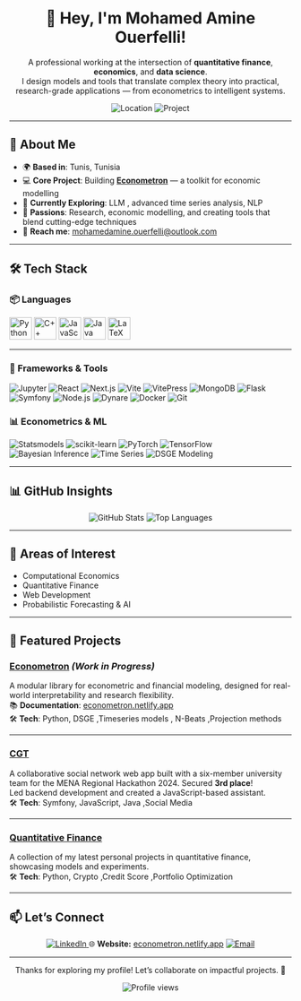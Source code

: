<div align="center">
  <h1>👋 Hey, I'm Mohamed Amine Ouerfelli!</h1>
<p>
  A professional working at the intersection of <b>quantitative finance</b>, <b>economics</b>, and <b>data science</b>.<br>
  I design models and tools that translate complex theory into practical, research-grade applications — from econometrics to intelligent systems.
</p>
  <img src="https://img.shields.io/badge/-Tunis,%20Tunisia-FF6F61?style=flat-square&logo=map-pin" alt="Location">
  <img src="https://img.shields.io/badge/-Econometron%20Dev-FFD700?style=flat-square&logo=code" alt="Project">
</div>

---

## 🚀 About Me

- 🌍 **Based in**: Tunis, Tunisia  
- 💻 **Core Project**: Building **[Econometron](https://github.com/AmineOuerfellii/econometron)** — a toolkit for economic modelling  
- 🌱 **Currently Exploring**: LLM , advanced time series analysis, NLP
- 🧠 **Passions**: Research, economic modelling, and creating tools that blend cutting-edge techniques  
- 📧 **Reach me**: [mohamedamine.ouerfelli@outlook.com](mailto:mohamedamine.ouerfelli@outlook.com)

---

## 🛠️ Tech Stack

### 📦 Languages
<p align="left">
  <img src="https://cdn.jsdelivr.net/gh/devicons/devicon/icons/python/python-original.svg" width="40" alt="Python" />
  <img src="https://cdn.jsdelivr.net/gh/devicons/devicon/icons/cplusplus/cplusplus-original.svg" width="40" alt="C++" />
  <img src="https://cdn.jsdelivr.net/gh/devicons/devicon/icons/javascript/javascript-original.svg" width="40" alt="JavaScript" />
  <img src="https://cdn.jsdelivr.net/gh/devicons/devicon/icons/java/java-original.svg" width="40" alt="Java" />
  <img src="https://cdn.jsdelivr.net/gh/devicons/devicon/icons/latex/latex-original.svg" width="40" alt="LaTeX" />
</p>

---

### 🧰 Frameworks & Tools

![Jupyter](https://img.shields.io/badge/-Jupyter-F37626?style=flat-square\&logo=jupyter\&logoColor=white)
![React](https://img.shields.io/badge/-React-61DAFB?style=flat-square\&logo=react\&logoColor=black)
![Next.js](https://img.shields.io/badge/-Next.js-000000?style=flat-square\&logo=next.js\&logoColor=white)
![Vite](https://img.shields.io/badge/-Vite-646CFF?style=flat-square\&logo=vite\&logoColor=white)
![VitePress](https://img.shields.io/badge/-VitePress-9999FF?style=flat-square)
![MongoDB](https://img.shields.io/badge/-MongoDB-47A248?style=flat-square\&logo=mongodb\&logoColor=white)
![Flask](https://img.shields.io/badge/-Flask-000000?style=flat-square\&logo=flask\&logoColor=white)
![Symfony](https://img.shields.io/badge/-Symfony-000000?style=flat-square\&logo=symfony\&logoColor=white)
![Node.js](https://img.shields.io/badge/-Node.js-339933?style=flat-square\&logo=node.js\&logoColor=white)
![Dynare](https://img.shields.io/badge/-Dynare-8B008B?style=flat-square)
![Docker](https://img.shields.io/badge/-Docker-2496ED?style=flat-square\&logo=docker\&logoColor=white)
![Git](https://img.shields.io/badge/-Git-F05032?style=flat-square\&logo=git\&logoColor=white)

### 📊 Econometrics & ML
![Statsmodels](https://img.shields.io/badge/-Statsmodels-008080?style=flat-square)
![scikit-learn](https://img.shields.io/badge/-scikit--learn-F7931E?style=flat-square&logo=scikit-learn)
![PyTorch](https://img.shields.io/badge/-PyTorch-EE4C2C?style=flat-square&logo=pytorch)
![TensorFlow](https://img.shields.io/badge/-TensorFlow-FF6F00?style=flat-square&logo=tensorflow)
![Bayesian Inference](https://img.shields.io/badge/-Bayesian%20Inference-4682B4?style=flat-square)
![Time Series](https://img.shields.io/badge/-Time%20Series-6A5ACD?style=flat-square)
![DSGE Modeling](https://img.shields.io/badge/-DSGE%20Modeling-2F4F4F?style=flat-square)

---

## 📊 GitHub Insights

<div align="center">
  <img src="https://github-readme-stats.vercel.app/api?username=AmineOuerfellii&show_icons=true&theme=dracula&hide_border=true" alt="GitHub Stats" />
  <img src="https://github-readme-stats.vercel.app/api/top-langs/?username=AmineOuerfellii&layout=compact&theme=dracula&hide_border=true" alt="Top Languages" />
</div>

---
## 🔭 Areas of Interest

- Computational Economics 
- Quantitative Finance 
- Web Development 
- Probabilistic Forecasting & AI
---
## 🌟 Featured Projects

### [Econometron](https://github.com/AmineOuerfellii/econometron) *(Work in Progress)*
A modular library for econometric and financial modeling, designed for real-world interpretability and research flexibility.  
📚 **Documentation**: [econometron.netlify.app](https://econometron.netlify.app)  
🛠️ **Tech**: Python, DSGE ,Timeseries models , N-Beats ,Projection methods

---

### [CGT](https://github.com/AmineOuerfellii/CGT)
A collaborative social network web app built with a six-member university team for the MENA Regional Hackathon 2024. Secured **3rd place**!  
Led backend development and created a JavaScript-based assistant.  
🛠️ **Tech**: Symfony, JavaScript, Java ,Social Media

---

### [Quantitative Finance](https://github.com/AmineOuerfellii/quantitative_finance)
A collection of my latest personal projects in quantitative finance, showcasing models and experiments.  
🛠️ **Tech**: Python, Crypto ,Credit Score ,Portfolio Optimization

---

## 📫 Let’s Connect

<div align="center">
  <a href="[https://linkedin.com/in/your-link](https://www.linkedin.com/in/amineouerfelli/)">
    <img src="https://img.shields.io/badge/-LinkedIn-0A66C2?style=flat-square&logo=linkedin&logoColor=white" alt="LinkedIn">
  </a>
 🌐 <strong>Website:</strong> <a href="https://econometron.netlify.app">econometron.netlify.app</a>  
  <a href="mailto:mohamedamine.ouerfelli@outlook.com">
    <img src="https://img.shields.io/badge/-Email-D14836?style=flat-square&logo=gmail&logoColor=white" alt="Email">
  </a>
</div>

---

<div align="center">
  <p>Thanks for exploring my profile! Let’s collaborate on impactful projects. 🚀</p>
  <img src="https://komarev.com/ghpvc/?username=AmineOuerfellii&color=brightgreen" alt="Profile views" />
</div>
